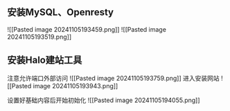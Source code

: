 ## 安装MySQL、Openresty

![[Pasted image 20241105193459.png]]
![[Pasted image 20241105193519.png]]

## 安装Halo建站工具

注意允许端口外部访问
![[Pasted image 20241105193759.png]]
进入安装网站
![[Pasted image 20241105193943.png]]

设置好基础内容后开始初始化
![[Pasted image 20241105194055.png]]

